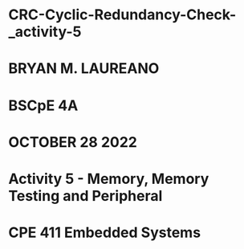 # CRC-Cyclic-Redundancy-Check-_activity-5
# BRYAN M. LAUREANO
# BSCpE 4A
# OCTOBER 28 2022
# Activity 5 - Memory, Memory Testing and Peripheral
# CPE 411 Embedded Systems
 
